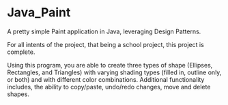 # Java_Paint
A pretty simple Paint application in Java, leveraging Design Patterns.

For all intents of the project, that being a school project, this project is complete.  

Using this program, you are able to create three types of shape (Ellipses, Rectangles, and Triangles) with varying shading types (filled in, outline only, or both) and with different color combinations.  Additional functionality includes, the ability to copy/paste, undo/redo changes, move and delete shapes. 
